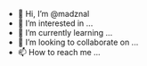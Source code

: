 - 👋 Hi, I’m @madznal
- 👀 I’m interested in ...
- 🌱 I’m currently learning ...
- 💞️ I’m looking to collaborate on ...
- 📫 How to reach me ...

<!---
madznal/madznal is a ✨ special ✨ repository because its `README.md` (this file) appears on your GitHub profile.
You can click the Preview link to take a look at your changes.
--->
